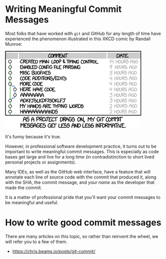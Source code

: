 # Writing Meaningful Commit Messages

Most folks that have worked with `git` and GitHub for any length of time have experienced the phenomenon illustrated in this XKCD comic by Randall Munroe:

![https://xkcd.com/1296/ about Git Commit Messages](/teamwork/meaningful-commit-messages/git_commit.png)

It's funny because it's true. 

However, in professional software development practice, it turns out to be important to write meaningful commit messages.  This is especially as code bases get large and live for a long time (in contradistinction to short lived personal projects or assignments).

Many IDEs, as well as the GitHub web interface, have a feature that will annotate each line of source code with the commit that produced it, along with the SHA, the commit message, and *your name* as the developer that made the commit.

It is a matter of professional pride that you'll want your commit messages to be meaningful and useful.

# How to write good commit messages

There are many articles on this topic, so rather than reinvent the wheel, we will refer you to a few of them.

* <https://chris.beams.io/posts/git-commit/>


